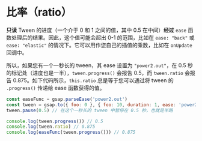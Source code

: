 # 比率（ratio）

**只读** Tween 的进度（一个介于 0 和 1 之间的值，其中 0.5 在中间）**经过** `ease` 函数处理后的结果。因此，这个值可能会超出 0-1 的范围，比如在 `ease: "back"` 或 `ease: "elastic"` 的情况下。它可以用作您自己的插值的乘数，比如在 `onUpdate` 回调中。

所以，如果您有一个一秒长的 tween，其 ease 设置为 `"power2.out"`，在 0.5 秒的标记处（进度也是一半），`tween.progress()` 会报告 0.5，而 `tween.ratio` 会报告 0.875。如下代码所示，`this.ratio` 总是等于您可以通过将 tween 的 `.progress()` 传递给 ease 函数获得的值。

```javascript
const easeFunc = gsap.parseEase('power2.out')
const tween = gsap.to({ foo: 0 }, { foo: 10, duration: 1, ease: 'power2.out' })
tween.pause(0.5) // 在这个一秒长的 tween 中暂停在 0.5 秒，也就是半路

console.log(tween.progress()) // 0.5
console.log(tween.ratio) // 0.875
console.log(easeFunc(tween.progress())) // 0.875
```
